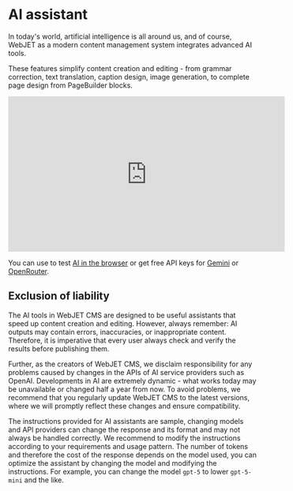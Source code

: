 # AI assistant

In today's world, artificial intelligence is all around us, and of course, WebJET as a modern content management system integrates advanced AI tools.

These features simplify content creation and editing - from grammar correction, text translation, caption design, image generation, to complete page design from PageBuilder blocks.

<div class="video-container">
  <iframe width="560" height="315" src="https://www.youtube.com/embed/LhXo7zx7bEc" title="YouTube video player" frameborder="0" allow="accelerometer; autoplay; clipboard-write; encrypted-media; gyroscope; picture-in-picture" allowfullscreen></iframe>
</div>

You can use to test [AI in the browser](settings/README.md#Browser) or get free API keys for [Gemini](settings/README.md#gemini) or [OpenRouter](settings/README.md#openrouter).

## Exclusion of liability

The AI tools in WebJET CMS are designed to be useful assistants that speed up content creation and editing. However, always remember: AI outputs may contain errors, inaccuracies, or inappropriate content. Therefore, it is imperative that every user always check and verify the results before publishing them.

Further, as the creators of WebJET CMS, we disclaim responsibility for any problems caused by changes in the APIs of AI service providers such as OpenAI. Developments in AI are extremely dynamic - what works today may be unavailable or changed half a year from now. To avoid problems, we recommend that you regularly update WebJET CMS to the latest versions, where we will promptly reflect these changes and ensure compatibility.

The instructions provided for AI assistants are sample, changing models and API providers can change the response and its format and may not always be handled correctly. We recommend to modify the instructions according to your requirements and usage pattern. The number of tokens and therefore the cost of the response depends on the model used, you can optimize the assistant by changing the model and modifying the instructions. For example, you can change the model `gpt-5` to lower `gpt-5-mini` and the like.
